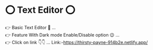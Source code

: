 # ⭕ Text Editor ⭕ </br>
👉 Basic Text Editor 👊 ...</br>
👉 Feature With Dark mode Enable/Disable option 😉 ...</br>
👉 Click on link 👇👇 ...
Link:-https://thirsty-payne-914b2e.netlify.app/
